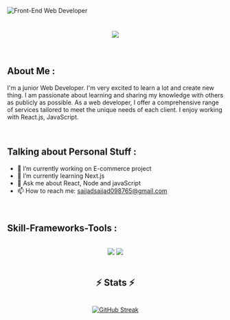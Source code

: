 ![Front-End Web Developer](https://st3.depositphotos.com/9703412/19481/v/450/depositphotos_194814798-stock-illustration-cloud-technology-banner-flat-vector.jpg)

<h1 align="center">
    <img src="https://readme-typing-svg.herokuapp.com/?font=Righteous&size=35&center=true&vCenter=true&width=500&height=70&duration=4000&lines=Hi+There!+👋;+I'm+Sajjad+Hossain!;" />
</h1>

<br/>
<h2>About Me : </h2>
<p>I'm a junior Web Developer. I'm very excited to learn a lot and create new thing. I am passionate about learning and sharing my knowledge with others as publicly as possible. As a web developer, I offer a comprehensive range of services tailored to meet the unique needs of each client. I enjoy working with React.js, JavaScript.</p>
<br/>
 <h2>Talking about Personal Stuff : </h2>

- 🔭 I’m currently working on E-commerce project 
- 🌱 I’m currently learning Next.js 
- 💬 Ask me about React, Node and javaScript 
- 📫 How to reach me: sajjadsajjad098765@gmail.com 
<br/>

<h2>Skill-Frameworks-Tools :</h2>
<br/>
<div align="center">
    <img src="https://skillicons.dev/icons?i=react,bootstrap,html,css,vscode,github,figma,tailwind,git" />
    <img src="https://skillicons.dev/icons?i=nodejs,javascript,express,firebase,mongodb" /><br>
</div>
<br/>
<h2 align="center">⚡ Stats ⚡</h2>
<br>
<div align="center">
<!--     <a href="https://git.io/streak-stats"><img src="https://github-readme-streak-stats-ten-self.vercel.app?user=Sajjad%20Hossain&theme=github-dark-dimmed&hide_border=true" alt="GitHub Streak" /></a> -->
    <a href="https://git.io/streak-stats"><img src="https://github-readme-streak-stats-new-eight.vercel.app?user=Sajjad%20Hossain&theme=vue-dark&hide_border=true" alt="GitHub Streak" /></a>
</div>

